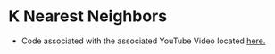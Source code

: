 # K Nearest Neighbors
- Code associated with the associated YouTube Video located [here.](https://www.youtube.com/watch?v=htnZp__02qw&lc=UgzJOyQS0RhJDHnK0Yp4AaABAg)
